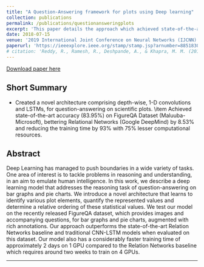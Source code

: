 ```yaml
---
title: "A Question-Answering framework for plots using Deep learning"
collection: publications
permalink: /publications/questionansweringplots
excerpt: 'This paper details the approach which achieved state-of-the-art performance on [<span style="color:blue">FigureQA</span>](https://datasets.maluuba.com/FigureQA) Dataset'
date: 2018-07-15
venue: '2019 International Joint Conference on Neural Networks (IJCNN)'
paperurl: 'https://ieeexplore.ieee.org/stamp/stamp.jsp?arnumber=8851830'
# citation: 'Reddy, R., Ramesh, R., Deshpande, A., & Khapra, M. M. (2018). A Question-Answering framework for plots using Deep learning. arXiv preprint arXiv:1806.04655.'
---
```


[Download paper here](https://ieeexplore.ieee.org/stamp/stamp.jsp?arnumber=8851830)

## Short Summary
- Created a novel architecture comprising depth-wise, 1-D convolutions and LSTMs, for question-answering on scientific plots.
\item Achieved state-of-the-art accuracy (83.95%) on FigureQA Dataset (Maluuba-Microsoft), bettering Relational Networks (Google DeepMind) by 8.53% and reducing the training time by 93% with 75% lesser computational resources.

## Abstract

Deep Learning has managed to push boundaries in
a wide variety of tasks. One area of interest is to
tackle problems in reasoning and understanding,
in an aim to emulate human intelligence. In this
work, we describe a deep learning model that addresses
the reasoning task of question-answering
on bar graphs and pie charts. We introduce a novel
architecture that learns to identify various plot elements,
quantify the represented values and determine
a relative ordering of these statistical values.
We test our model on the recently released FigureQA
dataset, which provides images and accompanying
questions, for bar graphs and pie charts,
augmented with rich annotations. Our approach
outperforms the state-of-the-art Relation Networks
baseline and traditional CNN-LSTM models when
evaluated on this dataset. Our model also has a considerably
faster training time of approximately 2
days on 1 GPU compared to the Relation Networks
baseline which requires around two weeks to train
on 4 GPUs.

<hr />